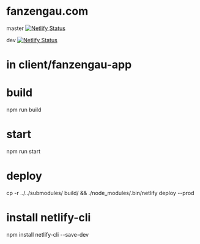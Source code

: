 # fanzengau.com
master
[![Netlify Status](https://api.netlify.com/api/v1/badges/e210e9b2-2861-4b4f-9632-aeca29c0670b/deploy-status?branch=master)](https://app.netlify.com/sites/fanzengau/deploys)


dev
[![Netlify Status](https://api.netlify.com/api/v1/badges/677552a2-b9f8-4069-ab7a-06e46961b4ab/deploy-status?branch=dev)](https://app.netlify.com/sites/epicbeaver/deploys)


# in client/fanzengau-app
# build
npm run build
# start
npm run start

# deploy
cp -r ../../submodules/ build/ && ./node_modules/.bin/netlify deploy --prod

# install netlify-cli
npm install netlify-cli --save-dev
